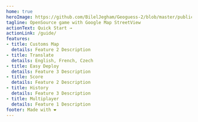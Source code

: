 ```yaml
---
home: true
heroImage: https://github.com/BilelJegham/Geoguess-2/blob/master/public/img/icons/android-icon-144x144.png?raw=true
tagline: OpenSource game with Google Map StreetView  
actionText: Quick Start →
actionLink: /guide/
features:
- title: Customs Map
  details: Feature 2 Description
- title: Translate
  details: English, French, Czech
- title: Easy Deploy
  details: Feature 3 Description
- title: Score
  details: Feature 2 Description
- title: History
  details: Feature 3 Description
- title: Multiplayer
  details: Feature 1 Description
footer: Made with ❤️
---
```

